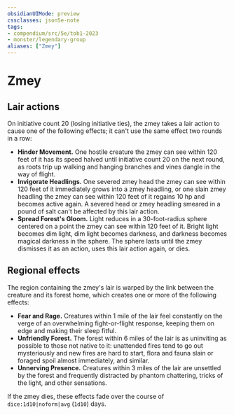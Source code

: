 ```yaml
---
obsidianUIMode: preview
cssclasses: json5e-note
tags:
- compendium/src/5e/tob1-2023
- monster/legendary-group
aliases: ["Zmey"]
---
```

# Zmey

## Lair actions


On initiative count 20 (losing initiative ties), the zmey takes a lair action to cause one of the following effects; it can't use the same effect two rounds in a row:

- **Hinder Movement.** One hostile creature the zmey can see within 120 feet of it has its speed halved until initiative count 20 on the next round, as roots trip up walking and hanging branches and vines dangle in the way of flight.  
- **Invigorate Headlings.** One severed zmey head the zmey can see within 120 feet of it immediately grows into a zmey headling, or one slain zmey headling the zmey can see within 120 feet of it regains 10 hp and becomes active again. A severed head or zmey headling smeared in a pound of salt can't be affected by this lair action.  
- **Spread Forest's Gloom.** Light reduces in a 30-foot-radius sphere centered on a point the zmey can see within 120 feet of it. Bright light becomes dim light, dim light becomes darkness, and darkness becomes magical darkness in the sphere. The sphere lasts until the zmey dismisses it as an action, uses this lair action again, or dies.  

## Regional effects


The region containing the zmey's lair is warped by the link between the creature and its forest home, which creates one or more of the following effects:

- **Fear and Rage.** Creatures within 1 mile of the lair feel constantly on the verge of an overwhelming fight-or-flight response, keeping them on edge and making their sleep fitful.  
- **Unfriendly Forest.** The forest within 6 miles of the lair is as uninviting as possible to those not native to it: unattended fires tend to go out mysteriously and new fires are hard to start, flora and fauna slain or foraged spoil almost immediately, and similar.  
- **Unnerving Presence.** Creatures within 3 miles of the lair are unsettled by the forest and frequently distracted by phantom chattering, tricks of the light, and other sensations.  

If the zmey dies, these effects fade over the course of `dice:1d10|noform|avg` (`1d10`) days.